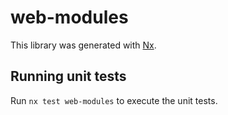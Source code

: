 # web-modules

This library was generated with [Nx](https://nx.dev).

## Running unit tests

Run `nx test web-modules` to execute the unit tests.
